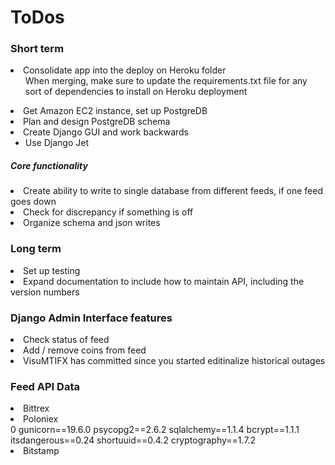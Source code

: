 <H1> ToDos </H1>

<H3> Short term </H3>

<li> Consolidate app into the deploy on Heroku folder
    <ul> When merging, make sure to update the requirements.txt file for any sort of dependencies to install on Heroku deployment </ul> </li>
  
<li> Get Amazon EC2 instance, set up PostgreDB </li>
<li> Plan and design PostgreDB schema </li>
<li> Create Django GUI and work backwards 
<ul> <li> Use Django Jet </li> </ul> </li>

<H5> Core functionality </H5>
<li> Create ability to write to single database from different feeds, if one feed goes down </li>
<li> Check for discrepancy if something is off </li>
<li> Organize schema and json writes </li>


<H3> Long term </H3> 
<li> Set up testing </li>
<li> Expand documentation to include how to maintain API, including the version numbers </li>


<H3> Django Admin Interface features </H3>
<li> Check status of feed </li>
<li> Add / remove coins from feed </li>
<li> VisuMTIFX has committed since you started editinalize historical outages </li>


<H3> Feed API Data </H3>

<li> Bittrex </li>
<li> Poloniex </li>0
gunicorn==19.6.0
psycopg2==2.6.2
sqlalchemy==1.1.4
bcrypt==1.1.1
itsdangerous==0.24
shortuuid==0.4.2
cryptography==1.7.2
<li> Bitstamp </li>




